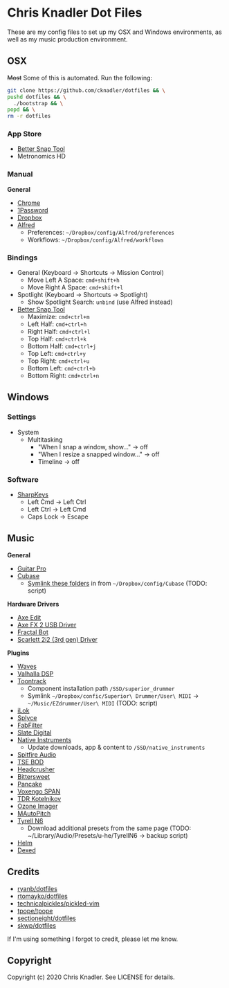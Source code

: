 # Chris Knadler Dot Files

These are my config files to set up my OSX and Windows environments, as well as my music production environment.

## OSX

~~Most~~ Some of this is automated. Run the following:

```bash
git clone https://github.com/cknadler/dotfiles && \
pushd dotfiles && \
  ./bootstrap && \
popd && \
rm -r dotfiles
```

### App Store

- [Better Snap Tool](http://blog.boastr.net/bettersnaptool/)
- Metronomics HD

### Manual

**General**

- [Chrome](https://www.google.com/chrome)
- [1Password](https://1password.com/)
- [Dropbox](https://www.dropbox.com/install)
- [Alfred](https://www.alfredapp.com/)
  - Preferences: `~/Dropbox/config/Alfred/preferences`
  - Workflows: `~/Dropbox/config/Alfred/workflows`

### Bindings

- General (Keyboard -> Shortcuts -> Mission Control)
  - Move Left A Space: `cmd+shift+h`
  - Move Right A Space: `cmd+shift+l`
- Spotlight (Keyboard -> Shortcuts -> Spotlight)
  - Show Spotlight Search: `unbind` (use Alfred instead)
- [Better Snap Tool](http://blog.boastr.net/bettersnaptool/)
  - Maximize: `cmd+ctrl+m`
  - Left Half: `cmd+ctrl+h`
  - Right Half: `cmd+ctrl+l`
  - Top Half: `cmd+ctrl+k`
  - Bottom Half: `cmd+ctrl+j`
  - Top Left: `cmd+ctrl+y`
  - Top Right: `cmd+ctrl+u`
  - Bottom Left: `cmd+ctrl+b`
  - Bottom Right: `cmd+ctrl+n`

## Windows

### Settings

- System
  - Multitasking
    - "When I snap a window, show..." -> off
    - "When I resize a snapped window..." -> off
    - Timeline -> off

### Software

- [SharpKeys](https://github.com/randyrants/sharpkeys)
  - Left Cmd -> Left Ctrl
  - Left Ctrl -> Left Cmd
  - Caps Lock -> Escape

## Music

**General**

- [Guitar Pro](https://www.guitar-pro.com/en/index.php)
- [Cubase](https://www.steinberg.net/en/mysteinberg/my_products.html)
  - [Symlink these folders](https://helpcenter.steinberg.de/hc/en-us/articles/360000327730-Location-file-paths-of-presets-in-Cubase-and-Nuendo-) in from `~/Dropbox/config/Cubase` (TODO: script)

**Hardware Drivers**

- [Axe Edit](https://www.fractalaudio.com/axe-edit/)
- [Axe FX 2 USB Driver](https://www.fractalaudio.com/axe-fx-ii-downloads/)
- [Fractal Bot](https://www.fractalaudio.com/fractal-bot/)
- [Scarlett 2i2 (3rd gen) Driver](https://customer.focusrite.com/en/support/downloads?brand=Focusrite&product_by_range=1361&download_type=all)

**Plugins**

- [Waves](https://www.waves.com/login)
- [Valhalla DSP](https://valhalladsp.com/my-account/)
- [Toontrack](https://www.toontrack.com/product-manager/)
  - Component installation path `/SSD/superior_drummer`
  - Symlink `~/Dropbox/confic/Superior\ Drummer/User\ MIDI` -> `~/Music/EZdrummer/User\ MIDI` (TODO: script)
- [iLok](https://www.ilok.com/#!license-manager)
- [Splyce](https://splice.com/plugins/your-plugins)
- [FabFilter](https://www.fabfilter.com/download/)
- [Slate Digital](https://slatedigital.com/installers/)
- [Native Instruments](https://www.native-instruments.com/en/specials/native-access/)
  - Update downloads, app & content to `/SSD/native_instruments`
- [Spitfire Audio](https://www.spitfireaudio.com/info/library-manager/)
- [TSE BOD](https://www.tseaudio.com/software/tseBOD)
- [Headcrusher](http://www.vst4free.com/free_vst.php?plugin=HeadCrusher_Free&id=2112)
- [Bittersweet](https://www.flux.audio/project/bittersweet-v3/)
- [Pancake](http://www.cableguys.com/pancake.html)
- [Voxengo SPAN](https://www.voxengo.com/product/span/)
- [TDR Kotelnikov](https://www.tokyodawn.net/tdr-kotelnikov/)
- [Ozone Imager](https://www.izotope.com/en/products/ozone-imager.html)
- [MAutoPitch](https://www.meldaproduction.com/MAutoPitch)
- [Tyrell N6](https://www.amazona.de/freeware-synthesizer-tyrell-n6-plugin-vst-au-win-mac/)
  - Download additional presets from the same page (TODO: ~/Library/Audio/Presets/u-he/TyrellN6 -> backup script)
- [Helm](https://tytel.org/helm/)
- [Dexed](https://asb2m10.github.io/dexed/)

## Credits

* [ryanb/dotfiles](https://github.com/ryanb/dotfiles)
* [rtomayko/dotfiles](https://github.com/rtomayko/dotfiles)
* [technicalpickles/pickled-vim](https://github.com/technicalpickles/pickled-vim)
* [tpope/tpope](https://github.com/tpope/tpope)
* [sectioneight/dotfiles](https://github.com/sectioneight/dotfiles)
* [skwp/dotfiles](https://github.com/skwp/dotfiles)

If I'm using something I forgot to credit, please let me know.

## Copyright

Copyright (c) 2020 Chris Knadler. See LICENSE for details.

